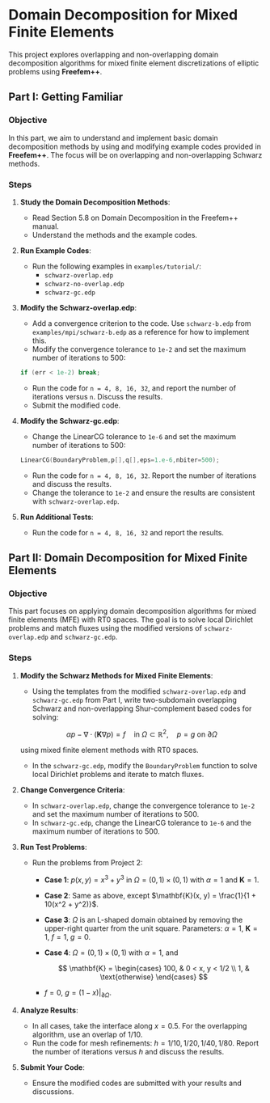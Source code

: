 # Domain Decomposition for Mixed Finite Elements

This project explores overlapping and non-overlapping domain decomposition algorithms for mixed finite element discretizations of elliptic problems using **Freefem++**.

## Part I: Getting Familiar

### Objective
In this part, we aim to understand and implement basic domain decomposition methods by using and modifying example codes provided in **Freefem++**. The focus will be on overlapping and non-overlapping Schwarz methods.

### Steps

1. **Study the Domain Decomposition Methods**:
   - Read Section 5.8 on Domain Decomposition in the Freefem++ manual.
   - Understand the methods and the example codes.

2. **Run Example Codes**:
   - Run the following examples in `examples/tutorial/`:
     - `schwarz-overlap.edp`
     - `schwarz-no-overlap.edp`
     - `schwarz-gc.edp`

3. **Modify the Schwarz-overlap.edp**:
   - Add a convergence criterion to the code. Use `schwarz-b.edp` from `examples/mpi/schwarz-b.edp` as a reference for how to implement this.
   - Modify the convergence tolerance to `1e-2` and set the maximum number of iterations to 500:

   ```cpp
   if (err < 1e-2) break;
   ```

   - Run the code for `n = 4, 8, 16, 32`, and report the number of iterations versus `n`. Discuss the results.
   - Submit the modified code.

4. **Modify the Schwarz-gc.edp**:
   - Change the LinearCG tolerance to `1e-6` and set the maximum number of iterations to 500:

   ```cpp
   LinearCG(BoundaryProblem,p[],q[],eps=1.e-6,nbiter=500);
   ```

   - Run the code for `n = 4, 8, 16, 32`. Report the number of iterations and discuss the results.
   - Change the tolerance to `1e-2` and ensure the results are consistent with `schwarz-overlap.edp`.

5. **Run Additional Tests**:
   - Run the code for `n = 4, 8, 16, 32` and report the results.

## Part II: Domain Decomposition for Mixed Finite Elements

### Objective
This part focuses on applying domain decomposition algorithms for mixed finite elements (MFE) with RT0 spaces. The goal is to solve local Dirichlet problems and match fluxes using the modified versions of `schwarz-overlap.edp` and `schwarz-gc.edp`.

### Steps

1. **Modify the Schwarz Methods for Mixed Finite Elements**:
   - Using the templates from the modified `schwarz-overlap.edp` and `schwarz-gc.edp` from Part I, write two-subdomain overlapping Schwarz and non-overlapping Shur-complement based codes for solving:

   $$
   \alpha p - \nabla \cdot (\mathbf{K} \nabla p) = f \quad \text{in} \ \Omega \subset \mathbb{R}^2, \quad p = g \ \text{on} \ \partial \Omega
   $$

   using mixed finite element methods with RT0 spaces.

   - In the `schwarz-gc.edp`, modify the `BoundaryProblem` function to solve local Dirichlet problems and iterate to match fluxes.

2. **Change Convergence Criteria**:
   - In `schwarz-overlap.edp`, change the convergence tolerance to `1e-2` and set the maximum number of iterations to 500.
   - In `schwarz-gc.edp`, change the LinearCG tolerance to `1e-6` and the maximum number of iterations to 500.

3. **Run Test Problems**:
   - Run the problems from Project 2:

     - **Case 1**: $p(x, y) = x^3 + y^3$ in $\Omega = (0, 1) \times (0, 1)$ with $\alpha = 1$ and $\mathbf{K} = 1$.
     - **Case 2**: Same as above, except $\mathbf{K}(x, y) = \frac{1}{1 + 10(x^2 + y^2)}$.
     - **Case 3**: $\Omega$ is an L-shaped domain obtained by removing the upper-right quarter from the unit square. Parameters: $\alpha = 1$, $\mathbf{K} = 1$, $f = 1$, $g = 0$.
     - **Case 4**: $\Omega = (0, 1) \times (0, 1)$ with $\alpha = 1$, and

       $$
       \mathbf{K} = \begin{cases}
       100, & 0 < x, y < 1/2 \\
       1, & \text{otherwise}
       \end{cases}
       $$

     - $f = 0$, $g = (1 - x)|_{\partial \Omega}$.

4. **Analyze Results**:
   - In all cases, take the interface along $x = 0.5$. For the overlapping algorithm, use an overlap of $1/10$.
   - Run the code for mesh refinements: $h = 1/10, 1/20, 1/40, 1/80$. Report the number of iterations versus $h$ and discuss the results.

5. **Submit Your Code**:
   - Ensure the modified codes are submitted with your results and discussions.
